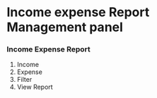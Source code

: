 # Income expense Report Management panel

### Income Expense Report

1. Income
2. Expense
3. Filter
4. View Report

